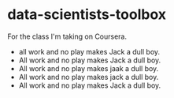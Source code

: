 # data-scientists-toolbox
For the class I'm taking on Coursera.

* all work and no play makes Jack a dull boy.
* All work and no play makes Jack a dull boy.
* All work and no play makes jaak a dull boy.
* All work and no play makes jack a dull boy.
* All work and no play makes Jack a dull boy.
